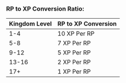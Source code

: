 ### RP to XP Conversion Ratio:
|Kingdom Level|RP to XP Conversion|
|---|---|
|1-4|10 XP Per RP|
|5-8|7 XP Per RP|
|9-12|5 XP Per RP|
|13-16|2 XP Per RP|
|17+|1 XP Per RP|
